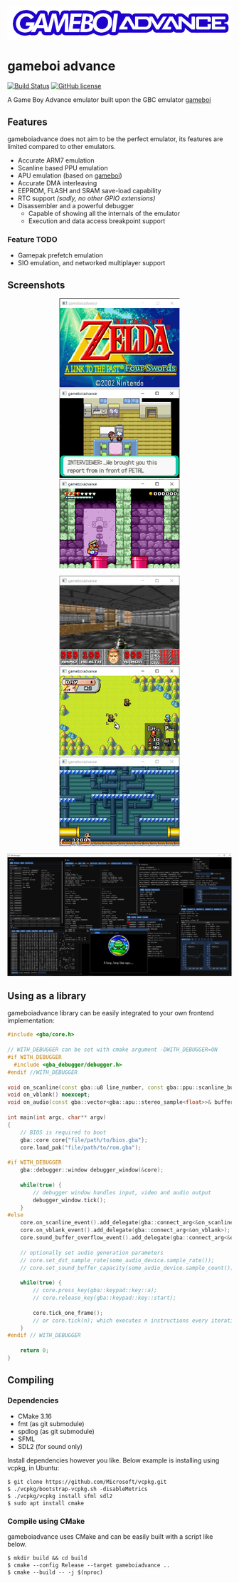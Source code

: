 <img src=".github/logo/logo.png" />

# gameboi advance

[![Build Status](https://travis-ci.com/emrsmsrli/gameboiadvance.svg?branch=master)](https://travis-ci.com/emrsmsrli/gameboiadvance)
[![GitHub license](https://img.shields.io/github/license/emrsmsrli/gameboiadvance)](https://github.com/emrsmsrli/gameboiadvance/blob/master/LICENSE)

A Game Boy Advance emulator built upon the GBC emulator [gameboi](https://github.com/emrsmsrli/gameboi/)

## Features

gameboiadvance does not aim to be the perfect emulator,
its features are limited compared to other emulators.

- Accurate ARM7 emulation
- Scanline based PPU emulation 
- APU emulation (based on [gameboi](https://github.com/emrsmsrli/gameboi/))
- Accurate DMA interleaving
- EEPROM, FLASH and SRAM save-load capability
- RTC support _(sadly, no other GPIO extensions)_
- Disassembler and a powerful debugger
  - Capable of showing all the internals of the emulator
  - Execution and data access breakpoint support
  
### Feature TODO
- Gamepak prefetch emulation
- SIO emulation, and networked multiplayer support

## Screenshots

<p align="center">
    <img src=".github/screenshots/zelda.png" height=200 />
    <img src=".github/screenshots/pokeemerald.png" height=200 />
    <img src=".github/screenshots/wario.png" height=200 />
</p>
<p align="center">
    <img src=".github/screenshots/doom.png" height=200 />
    <img src=".github/screenshots/advancewars.png" height=200 />
    <img src=".github/screenshots/supermario.png" height=200 />
</p>
<p align="center">
    <img src=".github/screenshots/debugger.png" width=800 />
</p>

## Using as a library

gameboiadvance library can be easily integrated to your own frontend implementation:
```cpp
#include <gba/core.h>

// WITH_DEBUGGER can be set with cmake argument -DWITH_DEBUGGER=ON
#if WITH_DEBUGGER
  #include <gba_debugger/debugger.h>
#endif //WITH_DEBUGGER

void on_scanline(const gba::u8 line_number, const gba::ppu::scanline_buffer& buffer) noexcept;
void on_vblank() noexcept;
void on_audio(const gba::vector<gba::apu::stereo_sample<float>>& buffer) noexcept;

int main(int argc, char** argv) 
{
    // BIOS is required to boot
    gba::core core{"file/path/to/bios.gba"};
    core.load_pak("file/path/to/rom.gba");

#if WITH_DEBUGGER
    gba::debugger::window debugger_window(&core);

    while(true) {
        // debugger window handles input, video and audio output
        debugger_window.tick();
    }
#else
    core.on_scanline_event().add_delegate(gba::connect_arg<&on_scanline>);
    core.on_vblank_event().add_delegate(gba::connect_arg<&on_vblank>);
    core.sound_buffer_overflow_event().add_delegate(gba::connect_arg<&on_audio>);

    // optionally set audio generation parameters
    // core.set_dst_sample_rate(some_audio_device.sample_rate());
    // core.set_sound_buffer_capacity(some_audio_device.sample_count());

    while(true) {
        // core.press_key(gba::keypad::key::a);
        // core.release_key(gba::keypad::key::start);

        core.tick_one_frame();
        // or core.tick(n); which executes n instructions every iteration
    }
#endif // WITH_DEBUGGER

    return 0;
}
```

## Compiling
### Dependencies
- CMake 3.16
- fmt (as git submodule)
- spdlog (as git submodule)
- SFML
- SDL2 (for sound only)

Install dependencies however you like. Below example is installing using vcpkg, in Ubuntu:

```shell
$ git clone https://github.com/Microsoft/vcpkg.git
$ ./vcpkg/bootstrap-vcpkg.sh -disableMetrics
$ ./vcpkg/vcpkg install sfml sdl2
$ sudo apt install cmake
```

### Compile using CMake
gameboiadvance uses CMake and can be easily built with a script like below.

```shell
$ mkdir build && cd build
$ cmake --config Release --target gameboiadvance ..
$ cmake --build -- -j $(nproc)
```
